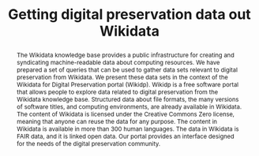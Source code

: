 ---
abstract: The Wikidata knowledge base provides a public infrastructure for creating
  and syndicating machine-readable data about computing resources. We have prepared
  a set of queries that can be used to gather data sets relevant to digital preservation
  from Wikidata. We present these data sets in the context of the Wikidata for Digital
  Preservation portal (Wikidp). Wikidp is a free software portal that allows people
  to explore data related to digital preservation from the Wikidata knowledge base.
  Structured data about file formats, the many versions of software titles, and computing
  environments, are already available in Wikidata. The content of Wikidata is licensed
  under the Creative Commons Zero license, meaning that anyone can reuse the data
  for any purpose. The content in Wikidata is available in more than 300 human languages.
  The data in Wikidata is FAIR data, and it is linked open data. Our portal provides
  an interface designed for the needs of the digital preservation community.
creators:
- Kenneth Seals-Nutt
- Katherine Thornton
date: null
document_url: https://services.phaidra.univie.ac.at/api/object/o:1081747/download
grand_parent: iPRES
institutions: []
keywords: []
landing_page_url: https://phaidra.univie.ac.at/o:1081747
language: eng
layout: publication
license: CC BY 4.0 International
notes_url: null
parent: iPRES 2019
publication_type: paper
size: 422353
slides_url: null
source_name: iPRES
stream_url: null
title: 'Getting digital preservation data out Wikidata '
year: 2019
---
